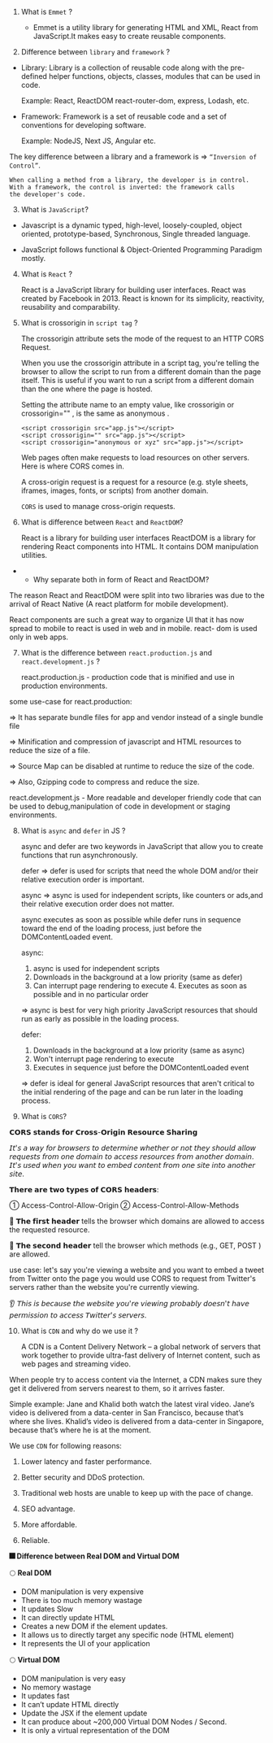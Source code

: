 1. What is `Emmet` ?

   - Emmet is a utility library for generating HTML and XML, React from JavaScript.It makes easy to create reusable components.

2. Difference between `library` and `framework` ?

- Library: Library is a collection of reusable code along with the pre-defined helper functions, objects, classes, modules that can
  be used in code.

  Example: React, ReactDOM react-router-dom, express, Lodash, etc.

- Framework: Framework is a set of reusable code and a set of conventions for developing software.

  Example: NodeJS, Next JS, Angular etc.

The key difference between a library and a framework is => `“Inversion of Control”`.

    When calling a method from a library, the developer is in control. With a framework, the control is inverted: the framework calls
    the developer's code.

3. What is `JavaScript`?

- Javascript is a dynamic typed, high-level, loosely-coupled, object oriented, prototype-based, Synchronous, Single threaded language.

- JavaScript follows functional & Object-Oriented Programming Paradigm mostly.

4. What is `React` ?

   React is a JavaScript library for building user interfaces. React was created by Facebook in 2013. React is known for its
   simplicity, reactivity, reusability and comparability.

5. What is crossorigin in `script tag` ?

   The crossorigin attribute sets the mode of the request to an HTTP CORS Request.

   When you use the crossorigin attribute in a script tag, you're telling the browser to allow the script to run from a different
   domain than the page itself. This is useful if you want to run a script from a different domain than the one where the page is
   hosted.

   Setting the attribute name to an empty value, like crossorigin or crossorigin="" , is the same as anonymous .

   ```
   <script crossorigin src="app.js"></script>
   <script crossorigin="" src="app.js"></script>
   <script crossorigin="anonymous or xyz" src="app.js"></script>
   ```

   Web pages often make requests to load resources on other servers. Here is where CORS comes in.

   A cross-origin request is a request for a resource (e.g. style sheets, iframes, images, fonts, or scripts) from another domain.

   `CORS` is used to manage cross-origin requests.

6. What is difference between `React` and `ReactDOM`?

   React is a library for building user interfaces
   ReactDOM is a library for rendering React components into HTML. It contains DOM manipulation utilities.

- - Why separate both in form of React and ReactDOM?

The reason React and ReactDOM were split into two libraries was due to the arrival of React Native (A react platform for mobile
development).

React components are such a great way to organize UI that it has now spread to mobile to react is used in web and in mobile. react-
dom is used only in web apps.

7. What is the difference between `react.production.js` and `react.development.js` ?

   react.production.js - production code that is minified and use in production environments.

some use-case for react.production:

=> It has separate bundle files for app and vendor instead of a single bundle file

=> Minification and compression of javascript and HTML resources to reduce the size of a file.

=> Source Map can be disabled at runtime to reduce the size of the code.

=> Also, Gzipping code to compress and reduce the size.

react.development.js - More readable and developer friendly code that can be used to debug,manipulation of code in development or
staging environments.

8.  What is `async` and `defer` in JS ?

    async and defer are two keywords in JavaScript that allow you to create functions that run asynchronously.

    defer => defer is used for scripts that need the whole DOM and/or their relative execution order is important.

    async => async is used for independent scripts, like counters or ads,and their relative execution order does not matter.

    async executes as soon as possible while defer runs in sequence toward the end of the loading process, just before the
    DOMContentLoaded event.

    async:

    1. async is used for independent scripts
    2. Downloads in the background at a low priority (same as defer)
    3. Can interrupt
       page rendering to execute 4. Executes as soon as possible and in no particular order

    => async is best for very high priority JavaScript resources that should run as early as possible in the loading process.

    defer:

    1.  Downloads in the background at a low priority (same as async)
    2.  Won't interrupt page rendering to execute
    3.  Executes in sequence just before the DOMContentLoaded event

    => defer is ideal for general JavaScript resources that aren't critical to the initial rendering of the page and can be run
    later in the loading process.

9.  What is `CORS`?

𝗖𝗢𝗥𝗦 𝘀𝘁𝗮𝗻𝗱𝘀 𝗳𝗼𝗿 𝗖𝗿𝗼𝘀𝘀-𝗢𝗿𝗶𝗴𝗶𝗻 𝗥𝗲𝘀𝗼𝘂𝗿𝗰𝗲 𝗦𝗵𝗮𝗿𝗶𝗻𝗴

𝘐𝘵'𝘴 𝘢 𝘸𝘢𝘺 𝘧𝘰𝘳 𝘣𝘳𝘰𝘸𝘴𝘦𝘳𝘴 𝘵𝘰 𝘥𝘦𝘵𝘦𝘳𝘮𝘪𝘯𝘦 𝘸𝘩𝘦𝘵𝘩𝘦𝘳 𝘰𝘳 𝘯𝘰𝘵 𝘵𝘩𝘦𝘺 𝘴𝘩𝘰𝘶𝘭𝘥 𝘢𝘭𝘭𝘰𝘸 𝘳𝘦𝘲𝘶𝘦𝘴𝘵𝘴 𝘧𝘳𝘰𝘮 𝘰𝘯𝘦 𝘥𝘰𝘮𝘢𝘪𝘯 𝘵𝘰 𝘢𝘤𝘤𝘦𝘴𝘴 𝘳𝘦𝘴𝘰𝘶𝘳𝘤𝘦𝘴 𝘧𝘳𝘰𝘮 𝘢𝘯𝘰𝘵𝘩𝘦𝘳 𝘥𝘰𝘮𝘢𝘪𝘯. 𝘐𝘵'𝘴 𝘶𝘴𝘦𝘥 𝘸𝘩𝘦𝘯 𝘺𝘰𝘶 𝘸𝘢𝘯𝘵 𝘵𝘰 𝘦𝘮𝘣𝘦𝘥 𝘤𝘰𝘯𝘵𝘦𝘯𝘵 𝘧𝘳𝘰𝘮 𝘰𝘯𝘦 𝘴𝘪𝘵𝘦 𝘪𝘯𝘵𝘰 𝘢𝘯𝘰𝘵𝘩𝘦𝘳 𝘴𝘪𝘵𝘦.

𝗧𝗵𝗲𝗿𝗲 𝗮𝗿𝗲 𝘁𝘄𝗼 𝘁𝘆𝗽𝗲𝘀 𝗼𝗳 𝗖𝗢𝗥𝗦 𝗵𝗲𝗮𝗱𝗲𝗿𝘀:

① Access-Control-Allow-Origin
② Access-Control-Allow-Methods

👀 𝗧𝗵𝗲 𝗳𝗶𝗿𝘀𝘁 𝗵𝗲𝗮𝗱𝗲𝗿 tells the browser which domains are allowed to access the requested resource.

👀 𝗧𝗵𝗲 𝘀𝗲𝗰𝗼𝗻𝗱 𝗵𝗲𝗮𝗱𝗲𝗿 tell the browser which methods (e.g., GET, POST ) are allowed.

use case:
let's say you're viewing a website and you want to embed a tweet from Twitter onto the page you would use CORS to request from Twitter's servers rather than the website you're currently viewing.

👂 𝘛𝘩𝘪𝘴 𝘪𝘴 𝘣𝘦𝘤𝘢𝘶𝘴𝘦 𝘵𝘩𝘦 𝘸𝘦𝘣𝘴𝘪𝘵𝘦 𝘺𝘰𝘶'𝘳𝘦 𝘷𝘪𝘦𝘸𝘪𝘯𝘨 𝘱𝘳𝘰𝘣𝘢𝘣𝘭𝘺 𝘥𝘰𝘦𝘴𝘯'𝘵 𝘩𝘢𝘷𝘦 𝘱𝘦𝘳𝘮𝘪𝘴𝘴𝘪𝘰𝘯 𝘵𝘰 𝘢𝘤𝘤𝘦𝘴𝘴 𝘛𝘸𝘪𝘵𝘵𝘦𝘳'𝘴 𝘴𝘦𝘳𝘷𝘦𝘳𝘴.

10. What is `CDN` and why do we use it ?

    A CDN is a Content Delivery Network – a global network of servers that work together to provide ultra-fast delivery of Internet
    content, such as web pages and streaming video.

When people try to access content via the Internet, a CDN makes sure they get it delivered from servers nearest to them, so it
arrives faster.

Simple example: Jane and Khalid both watch the latest viral video. Jane’s video is delivered from a data-center in San Francisco,
because that’s where she lives. Khalid’s video is delivered from a data-center in Singapore, because that’s where he is at the
moment.

We use `CDN` for following reasons:

1. Lower latency and faster performance.

2. Better security and DDoS protection.

3. Traditional web hosts are unable to keep up with the pace of change.

4. SEO advantage.

5. More affordable.

6. Reliable.

 **🎆 Difference between Real DOM and Virtual DOM**


🌕 **Real DOM**

- DOM manipulation is very expensive
- There is too much memory wastage
- It updates Slow
- It can directly update HTML
- Creates a new DOM if the element updates.
- It allows us to directly target any specific node
  (HTML element)
- It represents the Ul of your application

🌕 **Virtual DOM**

- DOM manipulation is very easy
- No memory wastage
- It updates fast
- It can’t update HTML directly
- Update the JSX if the element update
- It can produce about ~200,000 Virtual DOM Nodes / Second.
- It is only a virtual representation of the DOM


